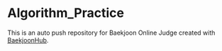 # Algorithm_Practice
This is an auto push repository for Baekjoon Online Judge created with [BaekjoonHub](https://github.com/BaekjoonHub/BaekjoonHub).
